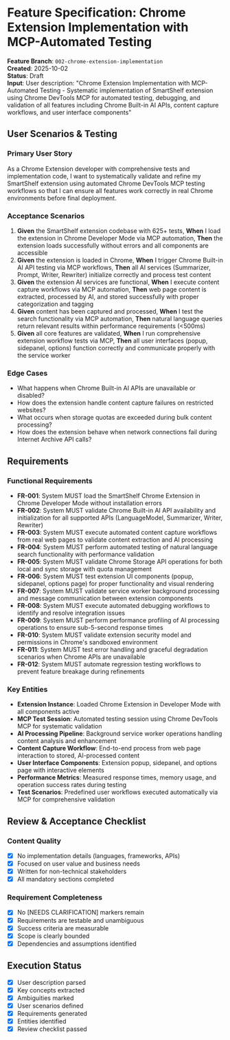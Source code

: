 # Feature Specification: Chrome Extension Implementation with MCP-Automated Testing

**Feature Branch**: `002-chrome-extension-implementation`  
**Created**: 2025-10-02  
**Status**: Draft  
**Input**: User description: "Chrome Extension Implementation with MCP-Automated Testing - Systematic implementation of SmartShelf extension using Chrome DevTools MCP for automated testing, debugging, and validation of all features including Chrome Built-in AI APIs, content capture workflows, and user interface components"

## User Scenarios & Testing

### Primary User Story

As a Chrome Extension developer with comprehensive tests and implementation code, I want to systematically validate and refine my SmartShelf extension using automated Chrome DevTools MCP testing workflows so that I can ensure all features work correctly in real Chrome environments before final deployment.

### Acceptance Scenarios

1. **Given** the SmartShelf extension codebase with 625+ tests, **When** I load the extension in Chrome Developer Mode via MCP automation, **Then** the extension loads successfully without errors and all components are accessible
2. **Given** the extension is loaded in Chrome, **When** I trigger Chrome Built-in AI API testing via MCP workflows, **Then** all AI services (Summarizer, Prompt, Writer, Rewriter) initialize correctly and process test content
3. **Given** the extension AI services are functional, **When** I execute content capture workflows via MCP automation, **Then** web page content is extracted, processed by AI, and stored successfully with proper categorization and tagging
4. **Given** content has been captured and processed, **When** I test the search functionality via MCP automation, **Then** natural language queries return relevant results within performance requirements (<500ms)
5. **Given** all core features are validated, **When** I run comprehensive extension workflow tests via MCP, **Then** all user interfaces (popup, sidepanel, options) function correctly and communicate properly with the service worker

### Edge Cases

- What happens when Chrome Built-in AI APIs are unavailable or disabled?
- How does the extension handle content capture failures on restricted websites?
- What occurs when storage quotas are exceeded during bulk content processing?
- How does the extension behave when network connections fail during Internet Archive API calls?

## Requirements

### Functional Requirements

- **FR-001**: System MUST load the SmartShelf Chrome Extension in Chrome Developer Mode without installation errors
- **FR-002**: System MUST validate Chrome Built-in AI API availability and initialization for all supported APIs (LanguageModel, Summarizer, Writer, Rewriter)
- **FR-003**: System MUST execute automated content capture workflows from real web pages to validate content extraction and AI processing
- **FR-004**: System MUST perform automated testing of natural language search functionality with performance validation
- **FR-005**: System MUST validate Chrome Storage API operations for both local and sync storage with quota management
- **FR-006**: System MUST test extension UI components (popup, sidepanel, options page) for proper functionality and visual rendering
- **FR-007**: System MUST validate service worker background processing and message communication between extension components
- **FR-008**: System MUST execute automated debugging workflows to identify and resolve integration issues
- **FR-009**: System MUST perform performance profiling of AI processing operations to ensure sub-5-second response times
- **FR-010**: System MUST validate extension security model and permissions in Chrome's sandboxed environment
- **FR-011**: System MUST test error handling and graceful degradation scenarios when Chrome APIs are unavailable
- **FR-012**: System MUST automate regression testing workflows to prevent feature breakage during refinements

### Key Entities

- **Extension Instance**: Loaded Chrome Extension in Developer Mode with all components active
- **MCP Test Session**: Automated testing session using Chrome DevTools MCP for systematic validation
- **AI Processing Pipeline**: Background service worker operations handling content analysis and enhancement
- **Content Capture Workflow**: End-to-end process from web page interaction to stored, AI-processed content
- **User Interface Components**: Extension popup, sidepanel, and options page with interactive elements
- **Performance Metrics**: Measured response times, memory usage, and operation success rates during testing
- **Test Scenarios**: Predefined user workflows executed automatically via MCP for comprehensive validation

## Review & Acceptance Checklist

### Content Quality

- [x] No implementation details (languages, frameworks, APIs)
- [x] Focused on user value and business needs
- [x] Written for non-technical stakeholders
- [x] All mandatory sections completed

### Requirement Completeness

- [x] No [NEEDS CLARIFICATION] markers remain
- [x] Requirements are testable and unambiguous  
- [x] Success criteria are measurable
- [x] Scope is clearly bounded
- [x] Dependencies and assumptions identified

## Execution Status

- [x] User description parsed
- [x] Key concepts extracted
- [x] Ambiguities marked
- [x] User scenarios defined
- [x] Requirements generated
- [x] Entities identified
- [x] Review checklist passed
